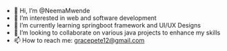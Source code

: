- 👋 Hi, I’m @NeemaMwende
- 👀 I’m interested in web and software development
- 🌱 I’m currently learning springboot framework and UI/UX Designs
- 💞️ I’m looking to collaborate on various java projects to enhance my skills
- 📫 How to reach me: gracepete12@gmail.com

<!---
NeemaMwende/NeemaMwende is a ✨ special ✨ repository because its `README.md` (this file) appears on your GitHub profile.
You can click the Preview link to take a look at your changes.
--->
